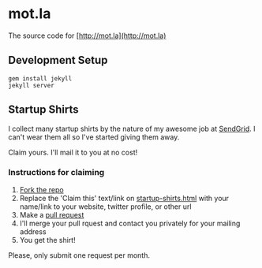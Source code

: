 # mot.la

The source code for [http://mot.la](http://mot.la)

## Development Setup

```
gem install jekyll
jekyll server
```

## Startup Shirts

I collect many startup shirts by the nature of my awesome job at [SendGrid](http://sendgrid.com). I can't wear them all so I've started giving them away.

Claim yours. I'll mail it to you at no cost!

### Instructions for claiming

1. [Fork the repo](https://github.com/motdotla/motdotla.github.com/fork)
2. Replace the 'Claim this' text/link on [startup-shirts.html](https://github.com/motdotla/motdotla.github.com/blob/master/startup-shirts.html) with your name/link to your website, twitter profile, or other url
3. Make a [pull request](https://github.com/motdotla/motdotla.github.com/pulls)  
4. I'll merge your pull rquest and contact you privately for your mailing address
5. You get the shirt! 

Please, only submit one request per month.
